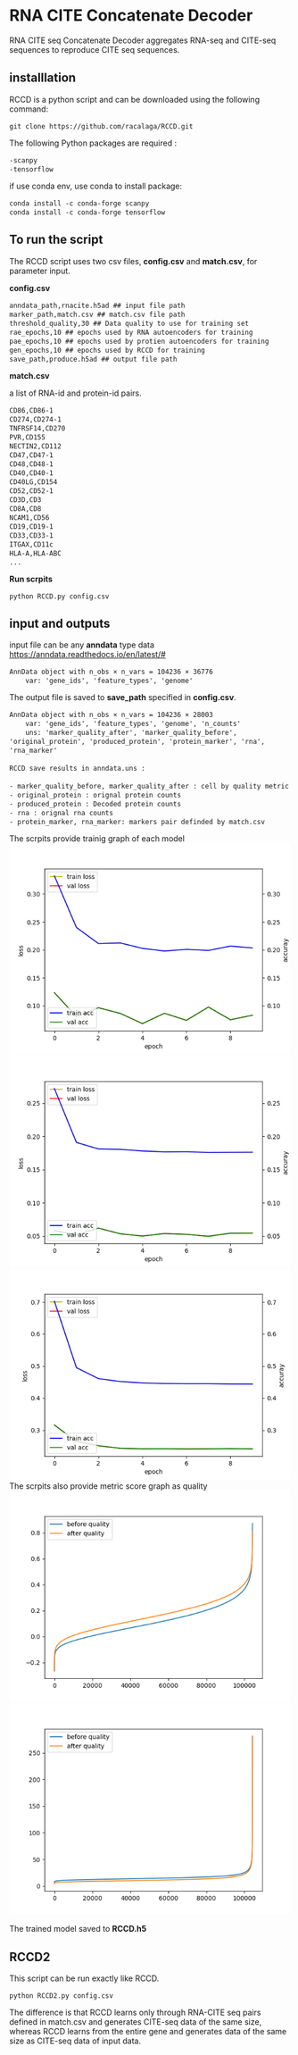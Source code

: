 # RNA CITE Concatenate Decoder

RNA CITE seq Concatenate Decoder aggregates RNA-seq and CITE-seq sequences to reproduce CITE seq sequences.
## installlation 
RCCD is a python script and can be downloaded using the following command:

```
git clone https://github.com/racalaga/RCCD.git
```
The following Python packages are required :
```
-scanpy
-tensorflow
```
if use conda env, use conda to install package:
```
conda install -c conda-forge scanpy
conda install -c conda-forge tensorflow
```

## To run the script

The RCCD script uses two csv files, **config.csv** and **match.csv**, for parameter input.

**config.csv**
```
anndata_path,rnacite.h5ad ## input file path
marker_path,match.csv ## match.csv file path
threshold_quality,30 ## Data quality to use for training set
rae_epochs,10 ## epochs used by RNA autoencoders for training
pae_epochs,10 ## epochs used by protien autoencoders for training
gen_epochs,10 ## epochs used by RCCD for training
save_path,produce.h5ad ## output file path
```
**match.csv**

a list of RNA-id and protein-id pairs.
```
CD86,CD86-1
CD274,CD274-1
TNFRSF14,CD270
PVR,CD155
NECTIN2,CD112
CD47,CD47-1
CD48,CD48-1
CD40,CD40-1
CD40LG,CD154
CD52,CD52-1
CD3D,CD3
CD8A,CD8
NCAM1,CD56
CD19,CD19-1
CD33,CD33-1
ITGAX,CD11c
HLA-A,HLA-ABC
...
```
**Run scrpits**
```
python RCCD.py config.csv
```

## input and outputs

input file can be any **anndata** type data <https://anndata.readthedocs.io/en/latest/#>
```
AnnData object with n_obs × n_vars = 104236 × 36776
    var: 'gene_ids', 'feature_types', 'genome'
```

The output file is saved to **save_path** specified in **config.csv**.
```
AnnData object with n_obs × n_vars = 104236 × 28003
    var: 'gene_ids', 'feature_types', 'genome', 'n_counts'
    uns: 'marker_quality_after', 'marker_quality_before', 'original_protein', 'produced_protein', 'protein_marker', 'rna', 'rna_marker'

RCCD save results in anndata.uns :

- marker_quality_before, marker_quality_after : cell by quality metric 
- original_protein : orignal protein counts
- produced_protein : Decoded protein counts
- rna : orignal rna counts
- protein_marker, rna_marker: markers pair definded by match.csv

```

The scrpits provide trainig graph of each model
![rae_train](./img/rae_train.png)
![pae_train](./img/pae_train.png)
![gen_train](./img/gen_train.png)
The scrpits also provide metric score graph as quality 
![cos_sim](./img/cos_sim.png)
![euclid_distance](./img/euclid_distance.png)

The trained model saved to **RCCD.h5**

## RCCD2
This script can be run exactly like RCCD.
```
python RCCD2.py config.csv
```
The difference is that RCCD learns only through RNA-CITE seq pairs defined in match.csv and generates CITE-seq data of the same size, whereas RCCD learns from the entire gene and generates data of the same size as CITE-seq data of input data. 